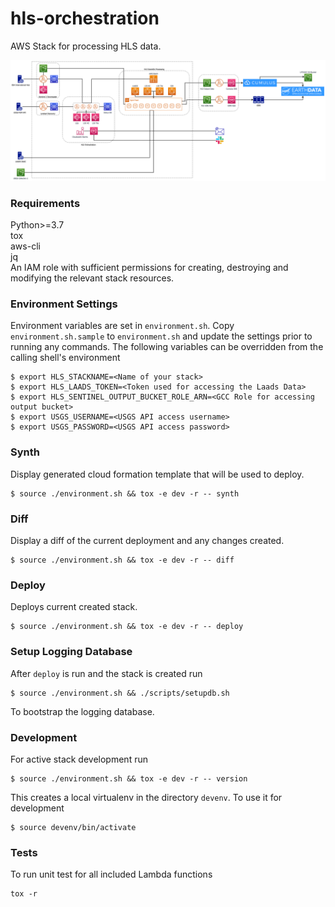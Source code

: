 # hls-orchestration

AWS Stack for processing HLS data.

![Alt text](/docs/HLS_architecture.png)

### Requirements
Python>=3.7 \
tox \
aws-cli \
jq \
An IAM role with sufficient permissions for creating, destroying and modifying the relevant stack resources.

### Environment Settings
Environment variables are set in `environment.sh`. Copy `environment.sh.sample` to `environment.sh` and update the settings prior to running any commands.  The following variables can be overridden from the calling shell's environment
```
$ export HLS_STACKNAME=<Name of your stack>
$ export HLS_LAADS_TOKEN=<Token used for accessing the Laads Data>
$ export HLS_SENTINEL_OUTPUT_BUCKET_ROLE_ARN=<GCC Role for accessing output bucket>
$ export USGS_USERNAME=<USGS API access username>
$ export USGS_PASSWORD=<USGS API access password>
```

### Synth
Display generated cloud formation template that will be used to deploy.
```
$ source ./environment.sh && tox -e dev -r -- synth
```

### Diff
Display a diff of the current deployment and any changes created.
```
$ source ./environment.sh && tox -e dev -r -- diff
```

### Deploy
Deploys current created stack.
```
$ source ./environment.sh && tox -e dev -r -- deploy
```

### Setup Logging Database
After `deploy` is run and the stack is created run
```
$ source ./environment.sh && ./scripts/setupdb.sh
```
To bootstrap the logging database.

### Development
For active stack development run
```
$ source ./environment.sh && tox -e dev -r -- version
```
This creates a local virtualenv in the directory `devenv`.  To use it for development
```
$ source devenv/bin/activate
```

### Tests
To run unit test for all included Lambda functions
```
tox -r
```
